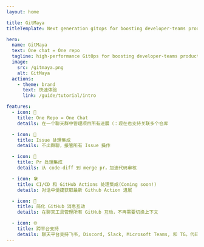 ```yaml
---
layout: home

title: GitMaya
titleTemplate: Next generation gitops for boosting developer-teams productivity

hero:
  name: GitMaya
  text: One chat = One repo
  tagline: high-performance GitOps for boosting developer-teams productivity
  image:
    src: /gitmaya.png
    alt: GitMaya
  actions:
    - theme: brand
      text: 快速体验
      link: /guide/tutorial/intro

features:
  - icon: 👋
    title: One Repo = One Chat
    details: 在一个聊天群中管理项目所有进展（：现在也支持关联多个仓库

  - icon: 🚀
    title: Issue 处理集成
    details: 不出群聊，接管所有 Issue 操作

  - icon: 🔄
    title: Pr 处理集成
    details: 从 code-diff 到 merge pr，加速代码审核

  - icon: 🛠
    title: CI/CD 和 GitHub Actions 处理集成(Coming soon!)
    details: 对话中便捷获取最新 Github Action 进展

  - icon: 💬
    title: 简化 GitHub 消息互动
    details: 在聊天工具管理所有 GitHub 互动，不再需要切换上下文

  - icon: 🌐
    title: 跨平台支持
    details: 聊天平台支持飞书, Discord, Slack, Microsoft Teams, 和 TG。代码托管支持 Github 和 GitLab
---
```

